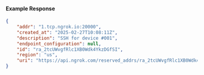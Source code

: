 <!-- Code generated for API Clients. DO NOT EDIT. -->

#### Example Response

```json
{
	"addr": "1.tcp.ngrok.io:20000",
	"created_at": "2025-02-27T10:08:11Z",
	"description": "SSH for device #001",
	"endpoint_configuration": null,
	"id": "ra_2tcUWvgfRlc1XB0Wdk4YkzDGfSI",
	"region": "us",
	"uri": "https://api.ngrok.com/reserved_addrs/ra_2tcUWvgfRlc1XB0Wdk4YkzDGfSI"
}
```
